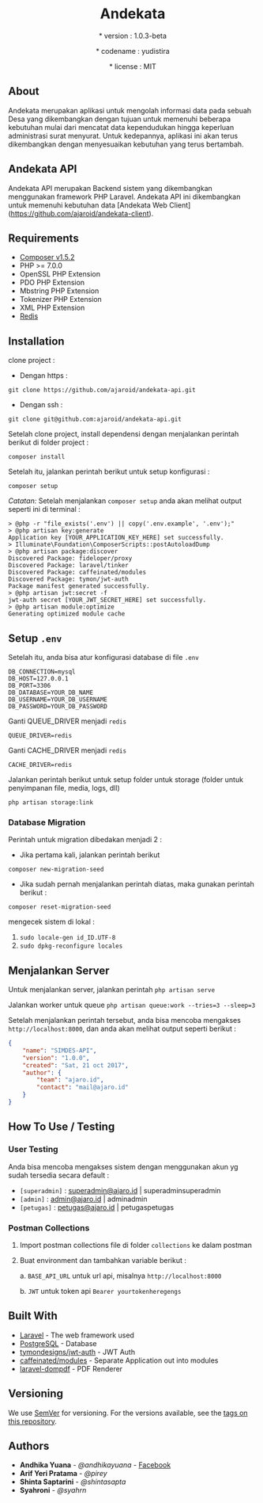 
<h1 align="center">Andekata</h1>
<p align="center">* version : 1.0.3-beta</p>
<p align="center">* codename : yudistira</p>
<p align="center">* license : MIT</p>

## About

Andekata merupakan aplikasi untuk mengolah informasi data pada sebuah Desa yang dikembangkan dengan tujuan untuk memenuhi beberapa kebutuhan mulai dari mencatat data kependudukan hingga keperluan administrasi surat menyurat. Untuk kedepannya, aplikasi ini akan terus dikembangkan dengan menyesuaikan kebutuhan yang terus bertambah.

## Andekata API 

Andekata API merupakan Backend sistem yang dikembangkan menggunakan framework PHP Laravel. Andekata API ini dikembangkan untuk memenuhi kebutuhan data [Andekata Web Client] (https://github.com/ajaroid/andekata-client).

## Requirements

* [Composer v1.5.2](https://getcomposer.org/)
* PHP >= 7.0.0
* OpenSSL PHP Extension
* PDO PHP Extension
* Mbstring PHP Extension
* Tokenizer PHP Extension
* XML PHP Extension
* [Redis](https://redis.io/)

## Installation

clone project :

* Dengan https :

```
git clone https://github.com/ajaroid/andekata-api.git
```

* Dengan ssh :

```
git clone git@github.com:ajaroid/andekata-api.git
```

Setelah clone project, install dependensi dengan menjalankan perintah berikut di folder project :

```
composer install
```

Setelah itu, jalankan perintah berikut untuk setup konfigurasi :
```
composer setup
```

_Catatan:_ Setelah menjalankan `composer setup` anda akan melihat output seperti ini di terminal :
```
> @php -r "file_exists('.env') || copy('.env.example', '.env');"
> @php artisan key:generate
Application key [YOUR_APPLICATION_KEY_HERE] set successfully.
> Illuminate\Foundation\ComposerScripts::postAutoloadDump
> @php artisan package:discover
Discovered Package: fideloper/proxy
Discovered Package: laravel/tinker
Discovered Package: caffeinated/modules
Discovered Package: tymon/jwt-auth
Package manifest generated successfully.
> @php artisan jwt:secret -f
jwt-auth secret [YOUR_JWT_SECRET_HERE] set successfully.
> @php artisan module:optimize
Generating optimized module cache
```

## Setup `.env`

Setelah itu, anda bisa atur konfigurasi database di file `.env`
```
DB_CONNECTION=mysql
DB_HOST=127.0.0.1
DB_PORT=3306
DB_DATABASE=YOUR_DB_NAME
DB_USERNAME=YOUR_DB_USERNAME
DB_PASSWORD=YOUR_DB_PASSWORD
```

Ganti QUEUE_DRIVER menjadi `redis`
```
QUEUE_DRIVER=redis
```

Ganti CACHE_DRIVER menjadi `redis`
```
CACHE_DRIVER=redis
```

Jalankan perintah berikut untuk setup folder untuk storage (folder untuk penyimpanan file, media, logs, dll)

```
php artisan storage:link
```

### Database Migration

Perintah untuk migration dibedakan menjadi 2 :

* Jika pertama kali, jalankan perintah berikut

```
composer new-migration-seed
```

* Jika sudah pernah menjalankan perintah diatas, maka gunakan perintah berikut :

```
composer reset-migration-seed
```

mengecek sistem di lokal :
  1. `sudo locale-gen id_ID.UTF-8`
  2. `sudo dpkg-reconfigure locales`


## Menjalankan Server

Untuk menjalankan server, jalankan perintah `php artisan serve`

Jalankan worker untuk queue `php artisan queue:work --tries=3 --sleep=3 `

Setelah menjalankan perintah tersebut, anda bisa mencoba mengakses `http://localhost:8000`, dan anda akan melihat output seperti berikut :
```json
{
    "name": "SIMDES-API",
    "version": "1.0.0",
    "created": "Sat, 21 oct 2017",
    "author": {
        "team": "ajaro.id",
        "contact": "mail@ajaro.id"
    }
}
```

## How To Use / Testing

### User Testing
Anda bisa mencoba mengakses sistem dengan menggunakan akun yg sudah tersedia secara default :

- `[superadmin]` : superadmin@ajaro.id | superadminsuperadmin
- `[admin]` : admin@ajaro.id | adminadmin
- `[petugas]` : petugas@ajaro.id | petugaspetugas

### Postman Collections

 1. Import postman collections file di folder `collections` ke dalam postman
 2. Buat environment dan tambahkan variable berikut :

    a. `BASE_API_URL` untuk url api, misalnya `http://localhost:8000`

    b. `JWT` untuk token api `Bearer yourtokenheregengs`

## Built With

* [Laravel](https://laravel.com/) - The web framework used
* [PostgreSQL](https://www.postgresql.org/) - Database
* [tymondesigns/jwt-auth](https://github.com/tymondesigns/jwt-auth) - JWT Auth
* [caffeinated/modules](https://github.com/caffeinated/modules) - Separate Application out into modules
* [laravel-dompdf](https://github.com/barryvdh/laravel-dompdf) - PDF Renderer

## Versioning

We use [SemVer](http://semver.org/) for versioning. For the versions available, see the [tags on this repository](https://gitlab.com/ajaro-id/simdes/simdes-api/tags).

## Authors

* **Andhika Yuana** - *@andhikayuana* - [Facebook](https://www.facebook.com/yuana.andhika)
* **Arif Yeri Pratama** - *@pirey*
* **Shinta Saptarini** - *@shintasapta*
* **Syahroni** - *@syahrn*


